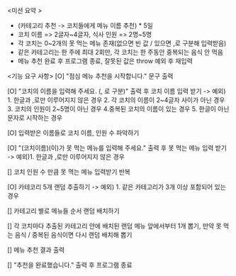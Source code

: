 <미션 요약 >

- (카테고리 추천 -> 코치들에게 메뉴 이름 추천) \* 5일
- 코치 이름 => 2글자~4글자, 식사 인원 => 2명~5명
- 각 코치는 0~2개의 못 먹는 메뉴 존재(없으면 빈 값 / 있으면 ,로 구분해 입력받음)
- 같은 카테고리는 한 주에 최대 2회만, 각 코치는 한 주동안 중복되는 음식 안 먹음
- 메뉴 추천 완료 후 프로그램 종료, 잘못된 값은 throw 예외 후 재입력

<기능 요구 사항>
[O] "점심 메뉴 추천을 시작합니다." 문구 출력

[O] "코치의 이름을 입력해 주세요. (, 로 구분)" 출력 후 코치 이름 입력 받기
-> 예외) 1. 한글과 ,로만 이루어지지 않은 경우 2. 각 코치의 이름이 2~4글자 사이가 아닌 경우 3. 코치의 인원이 2~5명이 아닌 경우 4.중복된 코치의 이름이 있는 경우 5. 한글이 아닌 문자로 시작하는 경우

[O] 입력받은 이름들로 코치 이름, 인원 수 파악하기

[O] "(코치이름)(이)가 못 먹는 메뉴를 입력해 주세요." 출력 후 못 먹는 메뉴 입력 받기
-> 예외)1. 한글과 ,로만 이루어지지 않은 경우

[] 코치 인원 수 만큼 못 먹는 메뉴 입력받기 반복

[O] 카테코리 5개 랜덤 추출하기
-> 예외) 1. 같은 카테고리가 3개 이상 포함되어 있는 경우

[] 카테고리 별로 메뉴들 순서 랜덤 배치하기

[] 각 코치마다 추출된 카테고리 안에 배치된 랜덤 메뉴 앞에서부터 1개 뽑기, 만약 못 먹는 음식 / 중복된 음식이면 다시 랜덤 배치해 뽑기

[] 메뉴 추천 결과 출력

[] "추천을 완료했습니다." 출력 후 프로그램 종료
